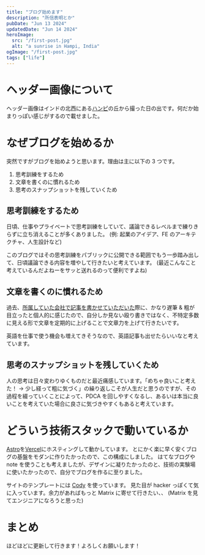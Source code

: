 ```yaml
---
title: "ブログ始めます"
description: "所信表明とか"
pubDate: "Jun 13 2024"
updatedDate: "Jun 14 2024"
heroImage:
  src: "/first-post.jpg"
  alt: "a sunrise in Hampi, India"
ogImage: "/first-post.jpg"
tags: ["life"]
---
```


# ヘッダー画像について

ヘッダー画像はインドの北西にある[ハンピ](<https://ja.wikipedia.org/wiki/%E3%83%8F%E3%83%B3%E3%83%94_(%E3%82%A4%E3%83%B3%E3%83%89)>)の丘から撮った日の出です。何だか始まりっぽい感じがするので載せました。

# なぜブログを始めるか

突然ですがブログを始めようと思います。理由は主に以下の 3 つです。

1. 思考訓練をするため
2. 文章を書くのに慣れるため
3. 思考のスナップショットを残していくため

## 思考訓練をするため

日頃、仕事やプライベートで思考訓練をしていて、議論できるレベルまで練りきらずに立ち消えることが多くありました。 (例: 起業のアイデア、FE のアーキテクチャ、人生設計など)

このブログではその思考訓練をパブリックに公開できる範囲でもう一歩踏み出して、日頃議論できる内容を増やして行きたいと考えています。 (最近こんなこと考えているんだよねーをサッと送れるのって便利ですよね)

## 文章を書くのに慣れるため

過去、[所属していた会社で記事を書かせていただいた](https://tech.buysell-technologies.com/entry/adventcalendar2023-12-19)際に、かなり遅筆 & 粗が目立ったと個人的に感じたので、自分しか見ない殴り書きではなく、不特定多数に見える形で文章を定期的に上げることで文章力を上げて行きたいです。

英語を仕事で使う機会も増えてきそうなので、英語記事も出せたらいいなと考えています。

## 思考のスナップショットを残していくため

人の思考は日々変わりゆくものだと最近痛感しています。「めちゃ良いこと考えた！ -> 少し経って粗に気づく」の繰り返しこそが人生だと思うのですが、その過程を綴っていくことによって、PDCA を回しやすくなるし、あるいは本当に良いことを考えていた場合に良さに気づきやすくもあると考えています。

# どういう技術スタックで動いているか

[Astro](https://astro.build/)を[Vercel](https://vercel.com/docs)にホスティングして動かしています。
とにかく楽に早く安くブログの基盤をモダンに作りたかったので、この構成にしました。
はてなブログや note を使うことも考えましたが、デザインに凝りたかったのと、技術の実験場に使いたかったので、自分でブログを作るに至りました。

サイトのテンプレートには [Cody](https://astro.build/themes/details/cody/) を使っています。
見た目が hacker っぽくて気に入っています。余力があればもっと Matrix に寄せて行きたい、、 (Matrix を見てエンジニアになろうと思った)

# まとめ

ほどほどに更新して行きます！よろしくお願いします！
